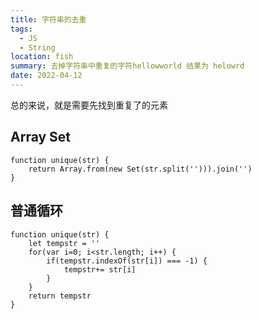 ```yaml
---
title: 字符串的去重
tags:
  - JS
  - String
location: fish
summary: 去掉字符串中重复的字符hellowworld 结果为 helowrd
date: 2022-04-12
---
```


总的来说，就是需要先找到重复了的元素

## Array Set

```
function unique(str) {
    return Array.from(new Set(str.split(''))).join('')
}
```

## 普通循环

```
function unique(str) {
    let tempstr = ''
    for(var i=0; i<str.length; i++) {
        if(tempstr.indexOf(str[i]) === -1) {
            tempstr+= str[i]
        }
    }
    return tempstr
}
```
